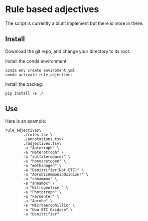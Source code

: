 # Rule based adjectives

The script is currently a blunt implement but there is more in there.

## Install

Download the git repo, and change your directory to its root.

Install the conda environment:

```
conda env create enviroment.yml
conda activate rule_adjectives
```

Install the packeg:

```
pip install -e ./
```

## Use

Here is an example:

```
rule_adjectives\
        ./rules.tsv \
        ./annotations.tsv\
        ./adjectives.tsv\
        -a "Autotroph" \
        -a "Heterotroph" \
        -a "sulfatereducer" \
        -a "homoacetogen" \
        -a "methanogen" \
        -a "Denitrifier(Not ETC)" \
        -a "AerobicAmmoniaOxidizer" \
        -a "comammox" \
        -a "annamox" \
        -a "Nitrogenfixer" \
        -a "Phototroph" \
        -a "Fermenter" \
        -a "Aerobe" \
        -a "Microaerophillic" \
        -a "Non ETC Oxidase" \
        -a "Denitrifier"

```
